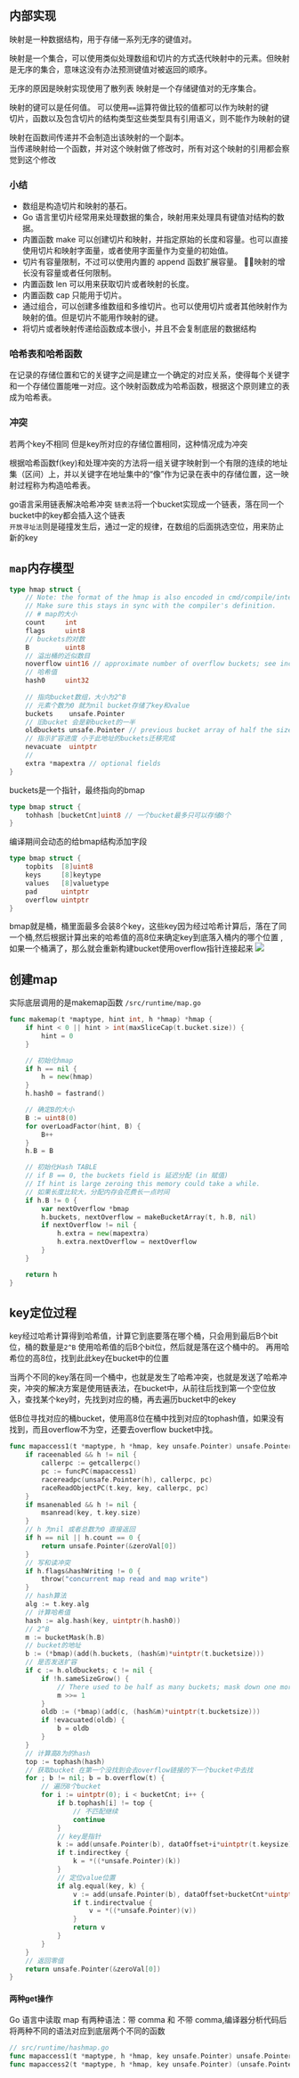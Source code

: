 ## 内部实现  
 映射是一种数据结构，用于存储一系列无序的键值对。  

 映射是一个集合，可以使用类似处理数组和切片的方式迭代映射中的元素。但映射是无序的集合，意味这没有办法预测键值对被返回的顺序。

无序的原因是映射实现使用了散列表
映射是一个存储键值对的无序集合。

映射的键可以是任何值。
可以使用`==`运算符做比较的值都可以作为映射的键  
切片，函数以及包含切片的结构类型这些类型具有引用语义，则不能作为映射的键  

映射在函数间传递并不会制造出该映射的一个副本。  
当传递映射给一个函数，并对这个映射做了修改时，所有对这个映射的引用都会察觉到这个修改  


### 小结  

- 数组是构造切片和映射的基石。
- Go 语言里切片经常用来处理数据的集合，映射用来处理具有键值对结构的数据。 
- 内置函数 make 可以创建切片和映射，并指定原始的长度和容量。也可以直接使用切片和映射字面量，或者使用字面量作为变量的初始值。 
- 切片有容量限制，不过可以使用内置的 append 函数扩展容量。 映射的增长没有容量或者任何限制。
- 内置函数 len 可以用来获取切片或者映射的长度。
- 内置函数 cap 只能用于切片。 
- 通过组合，可以创建多维数组和多维切片。也可以使用切片或者其他映射作为映射的值。但是切片不能用作映射的键。 
- 将切片或者映射传递给函数成本很小，并且不会复制底层的数据结构


### 哈希表和哈希函数
在记录的存储位置和它的关键字之间是建立一个确定的对应关系，使得每个关键字和一个存储位置能唯一对应。这个映射函数成为哈希函数，根据这个原则建立的表成为哈希表。

### 冲突
若两个key不相同 但是key所对应的存储位置相同，这种情况成为冲突

根据哈希函数f(key)和处理冲突的方法将一组关键字映射到一个有限的连续的地址集（区间）上，并以关键字在地址集中的“像”作为记录在表中的存储位置，这一映射过程称为构造哈希表。

go语言采用链表解决哈希冲突
`链表法`将一个bucket实现成一个链表，落在同一个bucket中的key都会插入这个链表  
`开放寻址法`则是碰撞发生后，通过一定的规律，在数组的后面挑选空位，用来防止新的key

## `map`内存模型    
```go
type hmap struct {
	// Note: the format of the hmap is also encoded in cmd/compile/internal/gc/reflect.go.
    // Make sure this stays in sync with the compiler's definition.
    // # map的大小
	count     int
    flags     uint8
    // buckets的对数
    B         uint8
    // 溢出桶的近似数目
    noverflow uint16 // approximate number of overflow buckets; see incrnoverflow for details
    // 哈希值
	hash0     uint32 
 
    // 指向bucket数组，大小为2^B 
    // 元素个数为0 就为nil bucket存储了key和value
    buckets    unsafe.Pointer 
    // 旧bucket 会是新bucket的一半
    oldbuckets unsafe.Pointer // previous bucket array of half the size, non-nil only when growing
    // 指示扩容进度 小于此地址的buckets迁移完成
	nevacuate  uintptr
    // 
	extra *mapextra // optional fields
}
```
buckets是一个指针，最终指向的bmap
```go
type bmap struct {
    tohhash [bucketCnt]uint8 // 一个bucket最多只可以存储8个
}
```

编译期间会动态的给bmap结构添加字段
```go
type bmap struct {
    topbits  [8]uint8
    keys     [8]keytype
    values   [8]valuetype
    pad      uintptr
    overflow uintptr
}
```
bmap就是桶，桶里面最多会装8个key，这些key因为经过哈希计算后，落在了同一个桶,然后根据计算出来的哈希值的高8位来确定key到底落入桶内的哪个位置 ,如果一个桶满了，那么就会重新构建bucket使用overflow指针连接起来
![](../image/hashbmap.png)

## 创建map
实际底层调用的是makemap函数
`/src/runtime/map.go`
```go
func makemap(t *maptype, hint int, h *hmap) *hmap {
	if hint < 0 || hint > int(maxSliceCap(t.bucket.size)) {
		hint = 0
	}

	// 初始化hmap
	if h == nil {
		h = new(hmap)
	}
	h.hash0 = fastrand()

	// 确定B的大小
	B := uint8(0)
	for overLoadFactor(hint, B) {
		B++
	}
	h.B = B

	// 初始化Hash TABLE
	// if B == 0, the buckets field is 延迟分配 (in 赋值)
    // If hint is large zeroing this memory could take a while.
    // 如果长度比较大，分配内存会花费长一点时间
	if h.B != 0 {
		var nextOverflow *bmap
		h.buckets, nextOverflow = makeBucketArray(t, h.B, nil)
		if nextOverflow != nil {
			h.extra = new(mapextra)
			h.extra.nextOverflow = nextOverflow
		}
	}

	return h
}
```

## key定位过程
key经过哈希计算得到哈希值，计算它到底要落在哪个桶，只会用到最后B个bit位，桶的数量是`2^B`
使用哈希值的后B个bit位，然后就是落在这个桶中的。  再用哈希位的高8位，找到此此key在bucket中的位置

当两个不同的key落在同一个桶中，也就是发生了哈希冲突，也就是发送了哈希冲突，冲突的解决方案是使用链表法，在bucket中，从前往后找到第一个空位放入，查找某个key时，先找到对应的桶，再去遍历bucket中的ekey

低B位寻找对应的桶bucket，使用高8位在桶中找到对应的tophash值，如果没有找到，而且overflow不为空，还要去overflow bucket中找。
```go
func mapaccess1(t *maptype, h *hmap, key unsafe.Pointer) unsafe.Pointer {
	if raceenabled && h != nil {
		callerpc := getcallerpc()
		pc := funcPC(mapaccess1)
		racereadpc(unsafe.Pointer(h), callerpc, pc)
		raceReadObjectPC(t.key, key, callerpc, pc)
	}
	if msanenabled && h != nil {
		msanread(key, t.key.size)
    }
    // h 为nil 或者总数为0 直接返回
	if h == nil || h.count == 0 {
		return unsafe.Pointer(&zeroVal[0])
    }
    // 写和读冲突
	if h.flags&hashWriting != 0 {
		throw("concurrent map read and map write")
    }
    // hash算法
    alg := t.key.alg
    // 计算哈希值
    hash := alg.hash(key, uintptr(h.hash0))
    // 2^B
    m := bucketMask(h.B)
    // bucket的地址
    b := (*bmap)(add(h.buckets, (hash&m)*uintptr(t.bucketsize)))
    // 是否发送扩容
	if c := h.oldbuckets; c != nil {
		if !h.sameSizeGrow() {
			// There used to be half as many buckets; mask down one more power of two.
			m >>= 1
		}
		oldb := (*bmap)(add(c, (hash&m)*uintptr(t.bucketsize)))
		if !evacuated(oldb) {
			b = oldb
		}
    }
    // 计算高8为的hash
    top := tophash(hash)
    // 获取bucket 在第一个没找到会去overflow链接的下一个bucket中去找
	for ; b != nil; b = b.overflow(t) {
        // 遍历8个bucket
		for i := uintptr(0); i < bucketCnt; i++ {
			if b.tophash[i] != top {
                // 不匹配继续
				continue
            }
            // key是指针
			k := add(unsafe.Pointer(b), dataOffset+i*uintptr(t.keysize))
			if t.indirectkey {
				k = *((*unsafe.Pointer)(k))
            }
            // 定位value位置
			if alg.equal(key, k) {
				v := add(unsafe.Pointer(b), dataOffset+bucketCnt*uintptr(t.keysize)+i*uintptr(t.valuesize))
				if t.indirectvalue {
					v = *((*unsafe.Pointer)(v))
				}
				return v
			}
		}
    }
    // 返回零值
	return unsafe.Pointer(&zeroVal[0])
}
```
#### 两种get操作
Go 语言中读取 map 有两种语法：带 comma 和 不带 comma,编译器分析代码后将两种不同的语法对应到底层两个不同的函数
```go
// src/runtime/hashmap.go
func mapaccess1(t *maptype, h *hmap, key unsafe.Pointer) unsafe.Pointer
func mapaccess2(t *maptype, h *hmap, key unsafe.Pointer) (unsafe.Pointer, bool)
```